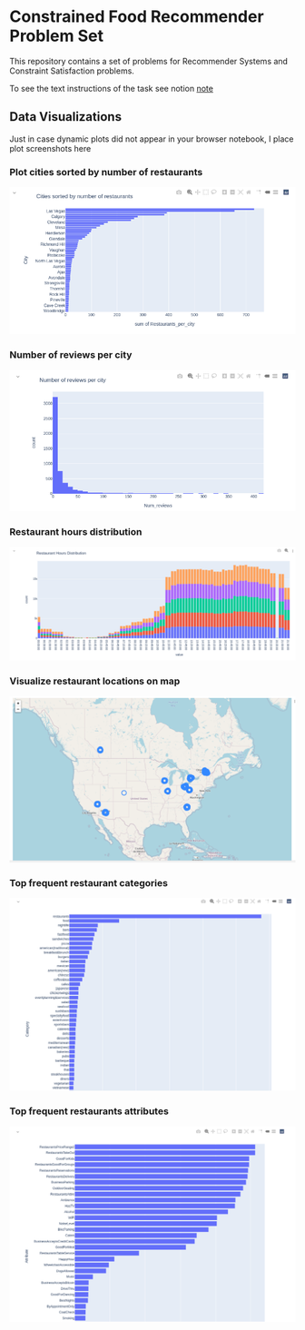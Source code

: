 # Constrained Food Recommender Problem Set

This repository contains a set of problems for Recommender Systems and Constraint Satisfaction problems.

To see the text instructions of the task see notion [note](https://www.notion.so/Food-Recommender-with-Constraints-73d5f7dbf4dd4d57b1963399e5809ee6)

## Data Visualizations

Just in case dynamic plots did not appear in your browser notebook, I place plot screenshots here

### Plot cities sorted by number of restaurants
![plot1](./images/plot1.png)

### Number of reviews per city
![plot2](./images/plot2.png)

### Restaurant hours distribution
![plot3](./images/plot3.png)

### Visualize restaurant locations on map
![plot4](./images/plot4.png)

### Top frequent restaurant categories
![plot5](./images/plot5.png)

### Top frequent restaurants attributes
![plot6](./images/plot6.png)
